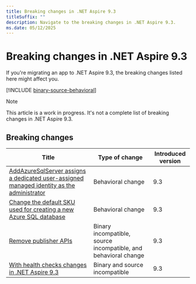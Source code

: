```yaml
---
title: Breaking changes in .NET Aspire 9.3
titleSuffix: ""
description: Navigate to the breaking changes in .NET Aspire 9.3.
ms.date: 05/12/2025
---
```


# Breaking changes in .NET Aspire 9.3

If you're migrating an app to .NET Aspire 9.3, the breaking changes listed here might affect you.

[!INCLUDE [binary-source-behavioral](../includes/binary-source-behavioral.md)]

> [!NOTE]
> This article is a work in progress. It's not a complete list of breaking changes in .NET Aspire 9.3.

## Breaking changes

| Title | Type of change | Introduced version |
|--|--|--|
| [AddAzureSqlServer assigns a dedicated user-assigned managed identity as the administrator](azure-sql-server-default-uami-admin.md) | Behavioral change | 9.3 |
| [Change the default SKU used for creating a new Azure SQL database](azure-sql-server-default-sku-changes.md) | Behavioral change | 9.3 |
| [Remove publisher APIs](remove-publisher-apis.md) | Binary incompatible, source incompatible, and behavioral change | 9.3 |
| [With health checks changes in .NET Aspire 9.3](with-health-checks-changes.md) | Binary and source incompatible | 9.3 |
